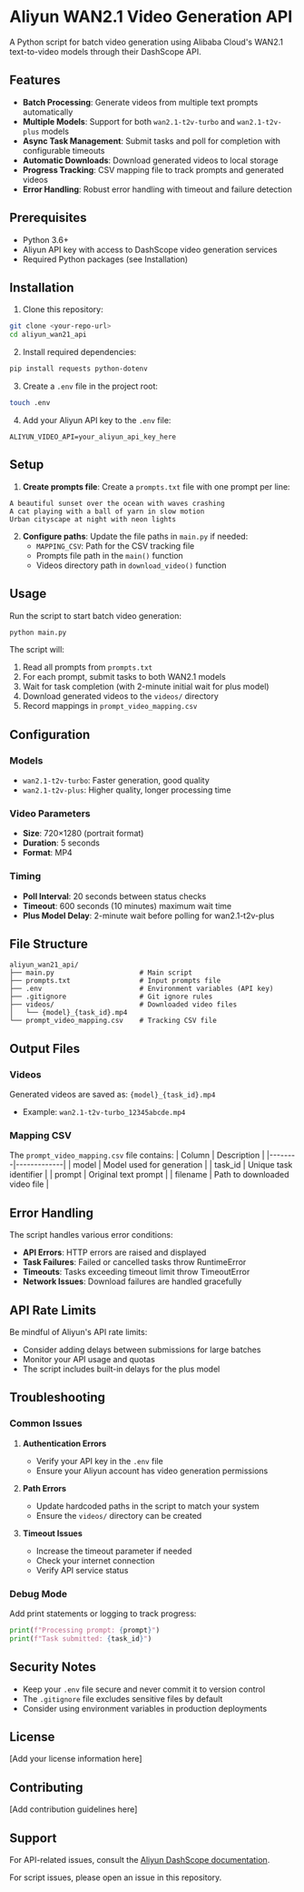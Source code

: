 # Aliyun WAN2.1 Video Generation API

A Python script for batch video generation using Alibaba Cloud's WAN2.1 text-to-video models through their DashScope API.

## Features

- **Batch Processing**: Generate videos from multiple text prompts automatically
- **Multiple Models**: Support for both `wan2.1-t2v-turbo` and `wan2.1-t2v-plus` models
- **Async Task Management**: Submit tasks and poll for completion with configurable timeouts
- **Automatic Downloads**: Download generated videos to local storage
- **Progress Tracking**: CSV mapping file to track prompts and generated videos
- **Error Handling**: Robust error handling with timeout and failure detection

## Prerequisites

- Python 3.6+
- Aliyun API key with access to DashScope video generation services
- Required Python packages (see Installation)

## Installation

1. Clone this repository:
```bash
git clone <your-repo-url>
cd aliyun_wan21_api
```

2. Install required dependencies:
```bash
pip install requests python-dotenv
```

3. Create a `.env` file in the project root:
```bash
touch .env
```

4. Add your Aliyun API key to the `.env` file:
```
ALIYUN_VIDEO_API=your_aliyun_api_key_here
```

## Setup

1. **Create prompts file**: Create a `prompts.txt` file with one prompt per line:
```
A beautiful sunset over the ocean with waves crashing
A cat playing with a ball of yarn in slow motion
Urban cityscape at night with neon lights
```

2. **Configure paths**: Update the file paths in `main.py` if needed:
   - `MAPPING_CSV`: Path for the CSV tracking file
   - Prompts file path in the `main()` function
   - Videos directory path in `download_video()` function

## Usage

Run the script to start batch video generation:

```bash
python main.py
```

The script will:
1. Read all prompts from `prompts.txt`
2. For each prompt, submit tasks to both WAN2.1 models
3. Wait for task completion (with 2-minute initial wait for plus model)
4. Download generated videos to the `videos/` directory
5. Record mappings in `prompt_video_mapping.csv`

## Configuration

### Models
- `wan2.1-t2v-turbo`: Faster generation, good quality
- `wan2.1-t2v-plus`: Higher quality, longer processing time

### Video Parameters
- **Size**: 720×1280 (portrait format)
- **Duration**: 5 seconds
- **Format**: MP4

### Timing
- **Poll Interval**: 20 seconds between status checks
- **Timeout**: 600 seconds (10 minutes) maximum wait time
- **Plus Model Delay**: 2-minute wait before polling for wan2.1-t2v-plus

## File Structure

```
aliyun_wan21_api/
├── main.py                     # Main script
├── prompts.txt                 # Input prompts file
├── .env                        # Environment variables (API key)
├── .gitignore                  # Git ignore rules
├── videos/                     # Downloaded video files
│   └── {model}_{task_id}.mp4
└── prompt_video_mapping.csv    # Tracking CSV file
```

## Output Files

### Videos
Generated videos are saved as: `{model}_{task_id}.mp4`
- Example: `wan2.1-t2v-turbo_12345abcde.mp4`

### Mapping CSV
The `prompt_video_mapping.csv` file contains:
| Column | Description |
|--------|-------------|
| model | Model used for generation |
| task_id | Unique task identifier |
| prompt | Original text prompt |
| filename | Path to downloaded video file |

## Error Handling

The script handles various error conditions:
- **API Errors**: HTTP errors are raised and displayed
- **Task Failures**: Failed or cancelled tasks throw RuntimeError
- **Timeouts**: Tasks exceeding timeout limit throw TimeoutError
- **Network Issues**: Download failures are handled gracefully

## API Rate Limits

Be mindful of Aliyun's API rate limits:
- Consider adding delays between submissions for large batches
- Monitor your API usage and quotas
- The script includes built-in delays for the plus model

## Troubleshooting

### Common Issues

1. **Authentication Errors**
   - Verify your API key in the `.env` file
   - Ensure your Aliyun account has video generation permissions

2. **Path Errors**
   - Update hardcoded paths in the script to match your system
   - Ensure the `videos/` directory can be created

3. **Timeout Issues**
   - Increase the timeout parameter if needed
   - Check your internet connection
   - Verify API service status

### Debug Mode
Add print statements or logging to track progress:
```python
print(f"Processing prompt: {prompt}")
print(f"Task submitted: {task_id}")
```

## Security Notes

- Keep your `.env` file secure and never commit it to version control
- The `.gitignore` file excludes sensitive files by default
- Consider using environment variables in production deployments

## License

[Add your license information here]

## Contributing

[Add contribution guidelines here]

## Support

For API-related issues, consult the [Aliyun DashScope documentation](https://help.aliyun.com/zh/dashscope/).

For script issues, please open an issue in this repository.
